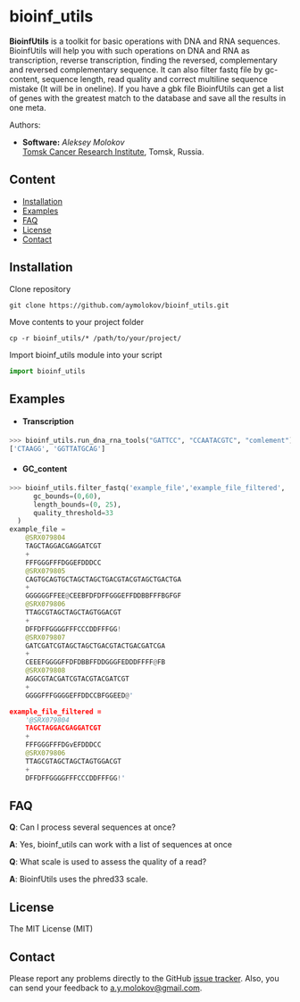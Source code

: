 # bioinf_utils


**BioinfUtils** is a toolkit for basic operations with DNA and RNA sequences. BioinfUtils will help you with such operations on DNA and RNA as transcription, reverse transcription, finding the reversed, complementary and reversed complementary sequence. It can also filter fastq file by gc-content, sequence length, read quality and correct multiline sequence mistake (It will be in oneline). If you have a gbk file BioinfUtils can get a list of genes with the greatest match to the database and save all the results in one meta.

Authors:
* **Software:** *Aleksey Molokov* <br/>
[Tomsk Cancer Research Institute](https://onco.tnimc.ru/en/), Tomsk, Russia.

## Content

* [Installation](#installation)
* [Examples](#examples)
* [FAQ](#faq)
* [License](#license)
* [Contact](#contact)

## Installation

Clone repository
~~~
git clone https://github.com/aymolokov/bioinf_utils.git
~~~
Move contents to your project folder
~~~
cp -r bioinf_utils/* /path/to/your/project/
~~~
Import bioinf_utils module into your script
```python
import bioinf_utils
```


## Examples

* #### Transcription
```python
>>> bioinf_utils.run_dna_rna_tools("GATTCC", "CCAATACGTC", "comlement")
['CTAAGG', 'GGTTATGCAG']
```
* #### GC_content
```python
>>> bioinf_utils.filter_fastq('example_file','example_file_filtered',
      gc_bounds=(0,60),
      length_bounds=(0, 25),
      quality_threshold=33
  )
example_file =
    @SRX079804
    TAGCTAGGACGAGGATCGT
    +
    FFFGGGFFFDGGEFDDDCC
    @SRX079805
    CAGTGCAGTGCTAGCTAGCTGACGTACGTAGCTGACTGA
    +
    GGGGGGFFEE@CEEBFDFDFFGGGEFFDDBBFFFBGFGF
    @SRX079806
    TTAGCGTAGCTAGCTAGTGGACGT
    +
    DFFDFFGGGGFFFCCCDDFFFGG!
    @SRX079807
    GATCGATCGTAGCTAGCTGACGTACTGACGATCGA
    +
    CEEEFGGGGFFDFDBBFFDDGGGFEDDDFFFF@FB
    @SRX079808
    AGGCGTACGATCGTACGTACGATCGT
    +
    GGGGFFFGGGGEFFDDCCBFGGEED@'

example_file_filtered =
    '@SRX079804
    TAGCTAGGACGAGGATCGT
    +
    FFFGGGFFFDGvEFDDDCC
    @SRX079806
    TTAGCGTAGCTAGCTAGTGGACGT
    +
    DFFDFFGGGGFFFCCCDDFFFGG!'
```

## FAQ

**Q**: Can I process several sequences at once?

**A**: Yes, bioinf_utils can work with a list of sequences at once

**Q**: What scale is used to assess the quality of a read?

**A**: BioinfUtils uses the phred33 scale.

## License

The MIT License (MIT)

## Contact

Please report any problems directly to the GitHub [issue tracker](https://github.com/aymolokov/bioinf_utils/issues).
Also, you can send your feedback to [a.y.molokov@gmail.com](mailto:a.y.molokov@gmail.com).
